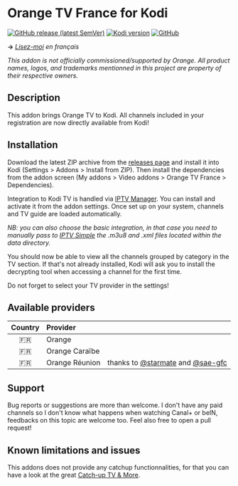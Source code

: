 # Orange TV France for Kodi
[![GitHub release (latest SemVer)](https://img.shields.io/github/v/release/BreizhReloaded/plugin.video.orange.fr)](https://github.com/BreizhReloaded/plugin.video.orange.fr/releases)
[![Kodi version](https://img.shields.io/badge/kodi%20version-v19-blue)](https://kodi.tv/)
[![GitHub](https://img.shields.io/github/license/BreizhReloaded/plugin.video.orange.fr)](https://github.com/BreizhReloaded/plugin.video.orange.fr/blob/master/LICENSE)

__→__ _[Lisez-moi](docs/README.fr.md) en français_

_This addon is not officially commissioned/supported by Orange. All product names, logos, and trademarks mentionned in this project are property of their respective owners._

## Description
This addon brings Orange TV to Kodi. All channels included in your registration are now directly available from Kodi!

## Installation
Download the latest ZIP archive from the [releases page](https://github.com/BreizhReloaded/plugin.video.orange.fr/releases/latest) and install it into Kodi (Settings > Addons > Install from ZIP). Then install the dependencies from the addon screen (My addons > Video addons > Orange TV France > Dependencies).

Integration to Kodi TV is handled via [IPTV Manager](https://github.com/add-ons/service.iptv.manager). You can install and activate it from the addon settings. Once set up on your system, channels and TV guide are loaded automatically.

_NB: you can also choose the basic integration, in that case you need to manually pass to [IPTV Simple](https://github.com/kodi-pvr/pvr.iptvsimple) the .m3u8 and .xml files located within the data directory._

You should now be able to view all the channels grouped by category in the TV section. If that's not already installed, Kodi will ask you to install the decrypting tool when accessing a channel for the first time.

Do not forget to select your TV provider in the settings!

## Available providers
| Country   | Provider          |  |
|:---------:|:------------------|:-|
| 🇫🇷        | Orange            |  |
| 🇫🇷        | Orange Caraïbe    |  |
| 🇫🇷        | Orange Réunion    | thanks to [@starmate](https://github.com/starmate) and [@sae-gfc](https://github.com/sae-gfc) |

## Support
Bug reports or suggestions are more than welcome. I don't have any paid channels so I don't know what happens when watching Canal+ or beIN, feedbacks on this topic are welcome too. Feel also free to open a pull request!

## Known limitations and issues
This addons does not provide any catchup functionnalities, for that you can have a look at the great [Catch-up TV & More](https://github.com/Catch-up-TV-and-More/plugin.video.catchuptvandmore/).

